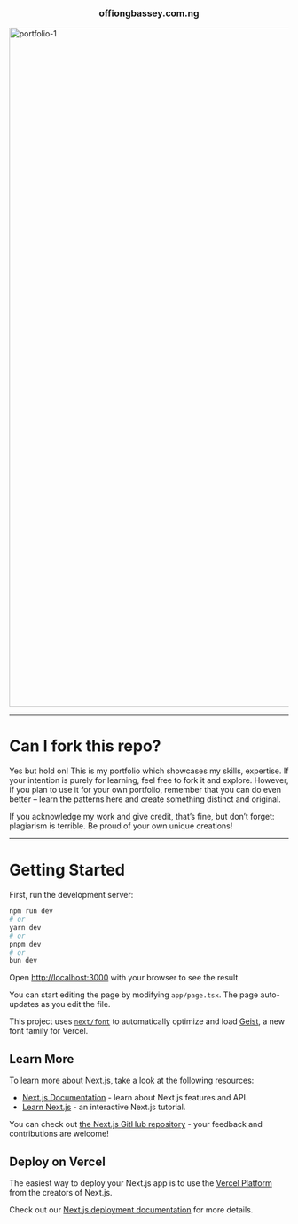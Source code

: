 <h3 align="center">offiongbassey.com.ng</h3> 

<img width="1222" alt="portfolio-1" src="https://github.com/user-attachments/assets/52b7da5d-403b-46ef-a6b7-148d35107f47">
<hr/>
<h1>Can I fork this repo?</h1>
<p>Yes but hold on! This is my portfolio which showcases my skills, expertise. If your intention is purely for learning, feel free to fork it and explore. However, if you plan to use it for your own portfolio, remember that you can do even better – learn the patterns here and create something distinct and original.</p>
<p>If you acknowledge my work and give credit, that’s fine, but don’t forget: plagiarism is terrible. Be proud of your own unique creations!</p>

<hr/>
<h1>Getting Started</h1>

First, run the development server:

```bash
npm run dev
# or
yarn dev
# or
pnpm dev
# or
bun dev
```

Open [http://localhost:3000](http://localhost:3000) with your browser to see the result.

You can start editing the page by modifying `app/page.tsx`. The page auto-updates as you edit the file.

This project uses [`next/font`](https://nextjs.org/docs/app/building-your-application/optimizing/fonts) to automatically optimize and load [Geist](https://vercel.com/font), a new font family for Vercel.

## Learn More

To learn more about Next.js, take a look at the following resources:

- [Next.js Documentation](https://nextjs.org/docs) - learn about Next.js features and API.
- [Learn Next.js](https://nextjs.org/learn) - an interactive Next.js tutorial.

You can check out [the Next.js GitHub repository](https://github.com/vercel/next.js) - your feedback and contributions are welcome!

## Deploy on Vercel

The easiest way to deploy your Next.js app is to use the [Vercel Platform](https://vercel.com/new?utm_medium=default-template&filter=next.js&utm_source=create-next-app&utm_campaign=create-next-app-readme) from the creators of Next.js.

Check out our [Next.js deployment documentation](https://nextjs.org/docs/app/building-your-application/deploying) for more details.
